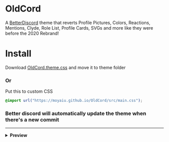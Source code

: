 # OldCord

A [BetterDiscord](https://betterdiscord.app " ") theme that reverts Profile Pictures, Colors, Reactions, Mentions, Clyde, Role List, Profile Cards, SVGs and more like they were before the 2020 Rebrand!

# Install

Download [OldCord.theme.css](https://github.com/moyaiu/OldCord/blob/a2db5454ffe228be48dee215c1dbeda3b3f71b41/OldCord.theme.css " ") and move it to theme folder

### Or

Put this to custom CSS

```css
@import url("https://moyaiu.github.io/OldCord/src/main.css");
```

### Better discord will automatically update the theme when there's a new commit

---

<details>
<summary><strong>Preview</strong></summary>

# Preview

### Profile Card

![Role List](https://cdn.discordapp.com/attachments/827938615958831134/881479785245720616/unknown.png)

### Profile Info

![Info](https://cdn.discordapp.com/attachments/827938615958831134/881480343255937024/unknown.png)

### Home and Wordmark

![Hi](https://cdn.discordapp.com/attachments/827938615958831134/881480610663772160/unknown.png)

### Reactions

![](https://cdn.discordapp.com/attachments/827938615958831134/881481121240604682/unknown.png)

### Pings

![](https://cdn.discordapp.com/attachments/827938615958831134/881481487390736384/unknown.png)

### Blurple Buttons

![btn](https://cdn.discordapp.com/attachments/827938615958831134/881481868787216424/unknown.png)

### On Switch

![](https://cdn.discordapp.com/attachments/827938615958831134/881482227802841138/unknown.png)

</details>
